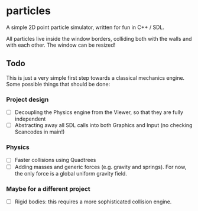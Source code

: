 # particles
A simple 2D point particle simulator, written for fun in C++ / SDL.

All particles live inside the window borders, colliding both with the walls and with each other. The window can be resized!

## Todo
This is just a very simple first step towards a classical mechanics engine. Some possible things that should be done:

### Project design
- [ ] Decoupling the Physics engine from the Viewer, so that they are fully independent
- [ ] Abstracting away all SDL calls into both Graphics and Input (no checking Scancodes in main!)
### Physics
- [ ] Faster collisions using Quadtrees
- [ ] Adding masses and generic forces (e.g. gravity and springs). For now, the only force is a global uniform gravity field.

### Maybe for a different project
- [ ] Rigid bodies: this requires a more sophisticated collision engine. 
